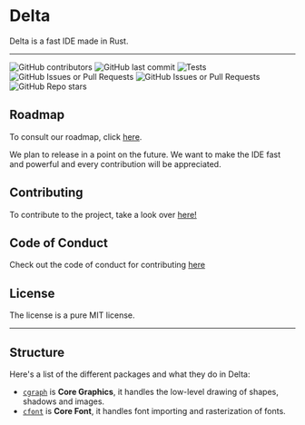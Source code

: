 # Delta

Delta is a fast IDE made in Rust.

---
![GitHub contributors](https://img.shields.io/github/contributors/maxvdec/delta)
![GitHub last commit](https://img.shields.io/github/last-commit/maxvdec/delta)
![Tests](https://github.com/maxvdec/delta/actions/workflows/deploy.yml/badge.svg)
![GitHub Issues or Pull Requests](https://img.shields.io/github/issues/maxvdec/delta)
![GitHub Issues or Pull Requests](https://img.shields.io/github/issues/maxvdec/delta_roadmap?label=roadmap)
![GitHub Repo stars](https://img.shields.io/github/stars/maxvdec/delta)

## Roadmap

To consult our roadmap, click [here](https://github.com/maxvdec/projects/4).

We plan to release in a point on the future. We want to make the IDE fast and powerful and every contribution will be appreciated.

## Contributing

To contribute to the project, take a look over [here!](CONTRIBUTING.md)

## Code of Conduct

Check out the code of conduct for contributing [here](CODE_OF_CONDUCT.md)

## License

The license is a pure MIT license.

---

## Structure

Here's a list of the different packages and what they do in Delta:
* [`cgraph`](./cgraph/) is **Core Graphics**, it handles the low-level drawing of shapes, shadows and images.
* [`cfont`](./core/cfont/) is **Core Font**, it handles font importing and rasterization of fonts.